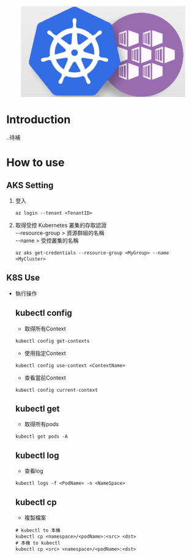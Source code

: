 <p align="center">
    <img src="img/logo.png">
</p>

# Introduction
..待補

# How to use
## AKS Setting
1. 登入  
    ```
    az login --tenant <TenantID>
    ```
2. 取得受控 Kubernetes 叢集的存取認證  
    --resource-group > 資源群組的名稱  
    --name > 受控叢集的名稱
    ```
    az aks get-credentials --resource-group <MyGroup> --name <MyCluster>
    ```
## K8S Use
- 執行操作  
    ## kubectl config  
    - 取得所有Context
    ```
    kubectl config get-contexts
    ```
    - 使用指定Context
    ```
    kubectl config use-context <ContextName>
    ```
    - 查看當前Context
    ```
    kubectl config current-context
    ```
    ## kubectl get
    - 取得所有pods
    ```
    kubectl get pods -A
    ```
    ## kubectl log
    - 查看log
    ```
    kubectl logs -f <PodName> -n <NameSpace>
    ```
    ## kubectl cp
    - 複製檔案
    ```
    # kubectl to 本機
    kubectl cp <namespace>/<podName>:<src> <dst>
    # 本機 to kubectl
    kubectl cp <src> <namespace>/<podName>:<dst>
    ```
